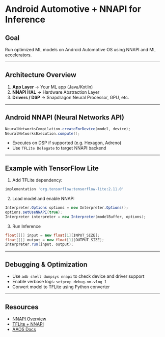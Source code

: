 # Android Automotive + NNAPI for Inference

## Goal
Run optimized ML models on Android Automotive OS using NNAPI and ML accelerators.

---

## Architecture Overview

1. **App Layer** → Your ML app (Java/Kotlin)
2. **NNAPI HAL** → Hardware Abstraction Layer
3. **Drivers / DSP** → Snapdragon Neural Processor, GPU, etc.

---

## Android NNAPI (Neural Networks API)

```java
NeuralNetworksCompilation.createForDevice(model, device);
NeuralNetworksExecution.compute();
```

- Executes on DSP if supported (e.g. Hexagon, Adreno)
- Use `TFLite Delegate` to target NNAPI backend

---

## Example with TensorFlow Lite

1. Add TFLite dependency:

```gradle
implementation 'org.tensorflow:tensorflow-lite:2.11.0'
```

2. Load model and enable NNAPI

```java
Interpreter.Options options = new Interpreter.Options();
options.setUseNNAPI(true);
Interpreter interpreter = new Interpreter(modelBuffer, options);
```

3. Run Inference

```java
float[][] input = new float[1][INPUT_SIZE];
float[][] output = new float[1][OUTPUT_SIZE];
interpreter.run(input, output);
```

---

## Debugging & Optimization

- Use `adb shell dumpsys nnapi` to check device and driver support
- Enable verbose logs: `setprop debug.nn.vlog 1`
- Convert model to TFLite using Python converter

---

## Resources

- [NNAPI Overview](https://developer.android.com/ndk/guides/neuralnetworks)
- [TFLite + NNAPI](https://www.tensorflow.org/lite/performance/nnapi)
- [AAOS Docs](https://source.android.com/devices/automotive)
